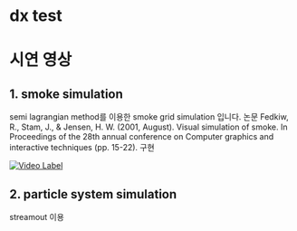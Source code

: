 # dx test

# 시연 영상 

## 1. smoke simulation  
semi lagrangian method를 이용한 smoke grid simulation 입니다. 
논문 Fedkiw, R., Stam, J., & Jensen, H. W. (2001, August). Visual simulation of smoke. In Proceedings of the 28th annual conference on Computer graphics and interactive techniques (pp. 15-22). 구현

[![Video Label](http://img.youtube.com/vi/fyy_5iWK_E4/0.jpg)](https://youtu.be/fyy_5iWK_E4)

##  2. particle system simulation

streamout 이용
